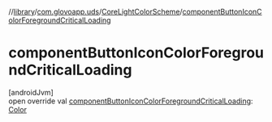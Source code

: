 //[library](../../../index.md)/[com.glovoapp.uds](../index.md)/[CoreLightColorScheme](index.md)/[componentButtonIconColorForegroundCriticalLoading](component-button-icon-color-foreground-critical-loading.md)

# componentButtonIconColorForegroundCriticalLoading

[androidJvm]\
open override val [componentButtonIconColorForegroundCriticalLoading](component-button-icon-color-foreground-critical-loading.md): [Color](https://developer.android.com/reference/kotlin/androidx/compose/ui/graphics/Color.html)
